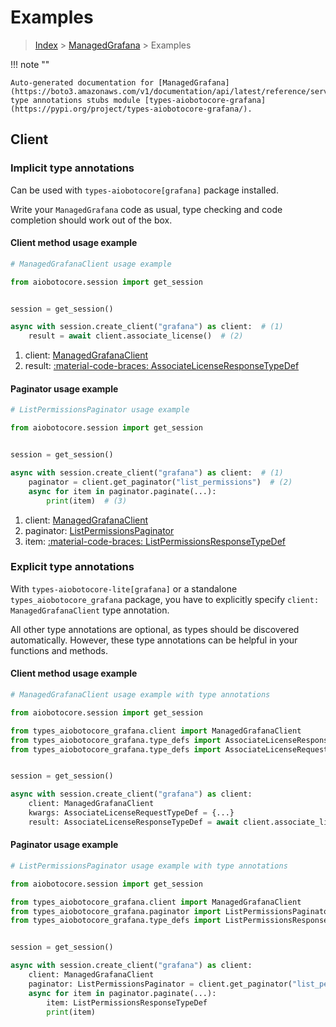 # Examples

> [Index](../README.md) > [ManagedGrafana](./README.md) > Examples

!!! note ""

    Auto-generated documentation for [ManagedGrafana](https://boto3.amazonaws.com/v1/documentation/api/latest/reference/services/grafana.html#managedgrafana)
    type annotations stubs module [types-aiobotocore-grafana](https://pypi.org/project/types-aiobotocore-grafana/).

## Client

### Implicit type annotations

Can be used with `types-aiobotocore[grafana]` package installed.

Write your `ManagedGrafana` code as usual,
type checking and code completion should work out of the box.



#### Client method usage example

```python
# ManagedGrafanaClient usage example

from aiobotocore.session import get_session


session = get_session()

async with session.create_client("grafana") as client:  # (1)
    result = await client.associate_license()  # (2)
```

1. client: [ManagedGrafanaClient](./client.md)
2. result: [:material-code-braces: AssociateLicenseResponseTypeDef](./type_defs.md#associatelicenseresponsetypedef)



#### Paginator usage example

```python
# ListPermissionsPaginator usage example

from aiobotocore.session import get_session


session = get_session()

async with session.create_client("grafana") as client:  # (1)
    paginator = client.get_paginator("list_permissions")  # (2)
    async for item in paginator.paginate(...):
        print(item)  # (3)
```

1. client: [ManagedGrafanaClient](./client.md)
2. paginator: [ListPermissionsPaginator](./paginators.md#listpermissionspaginator)
3. item: [:material-code-braces: ListPermissionsResponseTypeDef](./type_defs.md#listpermissionsresponsetypedef)




### Explicit type annotations

With `types-aiobotocore-lite[grafana]`
or a standalone `types_aiobotocore_grafana` package, you have to explicitly specify
`client: ManagedGrafanaClient` type annotation.

All other type annotations are optional, as types should be discovered automatically.
However, these type annotations can be helpful in your functions and methods.


#### Client method usage example

```python
# ManagedGrafanaClient usage example with type annotations

from aiobotocore.session import get_session

from types_aiobotocore_grafana.client import ManagedGrafanaClient
from types_aiobotocore_grafana.type_defs import AssociateLicenseResponseTypeDef
from types_aiobotocore_grafana.type_defs import AssociateLicenseRequestTypeDef


session = get_session()

async with session.create_client("grafana") as client:
    client: ManagedGrafanaClient
    kwargs: AssociateLicenseRequestTypeDef = {...}
    result: AssociateLicenseResponseTypeDef = await client.associate_license(**kwargs)
```



#### Paginator usage example

```python
# ListPermissionsPaginator usage example with type annotations

from aiobotocore.session import get_session

from types_aiobotocore_grafana.client import ManagedGrafanaClient
from types_aiobotocore_grafana.paginator import ListPermissionsPaginator
from types_aiobotocore_grafana.type_defs import ListPermissionsResponseTypeDef


session = get_session()

async with session.create_client("grafana") as client:
    client: ManagedGrafanaClient
    paginator: ListPermissionsPaginator = client.get_paginator("list_permissions")
    async for item in paginator.paginate(...):
        item: ListPermissionsResponseTypeDef
        print(item)
```


